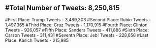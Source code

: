 #Total Number of Tweets: 8,250,815 
---
#First Place: Trump Tweets - 3,489,303
#Second Place: Rubio Tweets - 1,497,365
#Third Place: Cruz Tweets - 1,170,915
#Fourth Place: Clinton Tweets - 926,057
#Fifth Place: Sanders Tweets - 411,886
#Sixth Place: Carson Tweets - 311,431
#Seventh Place: Jeb! Tweets - 228,858
#Last Place: Kasich Tweets - 215,985
